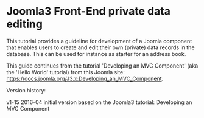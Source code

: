 # Joomla3 Front-End private data editing
This tutorial provides a guideline for development of a Joomla component that enables users to create and edit their own (private) data records in the database. This can be used for instance as starter for an address book.

This guide continues from the tutorial 'Developing an MVC Component' (aka the 'Hello World' tutorial) from this Joomla site: https://docs.joomla.org/J3.x:Developing_an_MVC_Component.


Version history:

v1-15 2016-04	initial version based on the Joomla3 tutorial: Developing an MVC Component 
